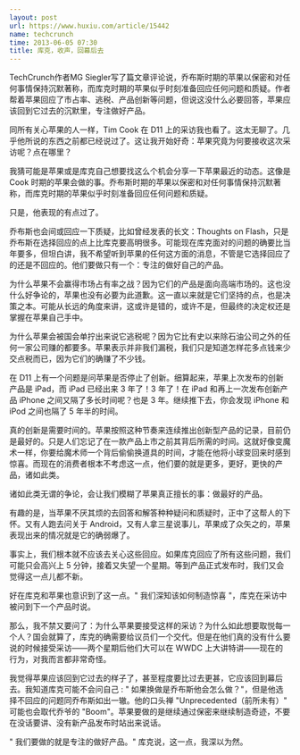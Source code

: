 ```yaml
---
layout: post
url: https://www.huxiu.com/article/15442
name: techcrunch
time: 2013-06-05 07:30
title: 库克，收声，回幕后去
---
```

TechCrunch作者MG Siegler写了篇文章评论说，乔布斯时期的苹果以保密和对任何事情保持沉默著称，而库克时期的苹果似乎时刻准备回应任何问题和质疑。作者帮着苹果回应了市占率、逃税、产品创新等问题，但说这没什么必要回答，苹果应该回到它过去的沉默里，专注做好产品。

同所有关心苹果的人一样，Tim Cook 在 D11 上的采访我也看了。这太无聊了。几乎他所说的东西之前都已经说过了。这让我开始好奇：苹果究竟为何要接收这次采访呢？点在哪里？

我猜可能是苹果或是库克自己想要找这么个机会分享一下苹果最近的动态。这像是 Cook 时期的苹果会做的事。乔布斯时期的苹果以保密和对任何事情保持沉默著称，而库克时期的苹果似乎时刻准备回应任何问题和质疑。

只是，他表现的有点过了。

乔布斯也会间或回应一下质疑，比如曾经发表的长文：Thoughts on Flash，只是乔布斯在选择回应的点上比库克要高明很多。可能现在库克面对的问题的确要比当年要多，但坦白讲，我不希望听到苹果的任何这方面的消息，不管是它选择回应了的还是不回应的。他们要做只有一个：专注的做好自己的产品。

为什么苹果不会赢得市场占有率之战？因为它们的产品是面向高端市场的。这也没什么好争论的，苹果也没有必要为此道歉。这一直以来就是它们坚持的点，也是决策之本。可能从长远的角度来讲，这或许是错的，或许不是，但最终的决定权还是掌握在苹果自己手中。

为什么苹果会被国会单拧出来说它逃税呢？因为它比有史以来除石油公司之外的任何一家公司赚的都要多。苹果表示并非我们漏税，我们只是知道怎样花多点钱来少交点税而已，因为它们的确赚了不少钱。

在 D11 上有一个问题是问苹果是否停止了创新。细算起来，苹果上次发布的创新产品是 iPad，而 iPad 已经出来 3 年了！3 年了！在 iPad 和再上一次发布创新产品 iPhone 之间又隔了多长时间呢？也是 3 年。继续推下去，你会发现 iPhone 和 iPod 之间也隔了 5 年半的时间。

真的创新是需要时间的。苹果按照这种节奏来连续推出创新型产品的记录，目前仍是最好的。只是人们忘记了在一款产品上市之前其背后所需的时间。这就好像变魔术一样，你要给魔术师一个背后偷偷换道具的时间，才能在他将小球变回来时感到惊喜。而现在的消费者根本不考虑这一点，他们要的就是更多，更好，更快的产品，诸如此类。

诸如此类无谓的争论，会让我们模糊了苹果真正擅长的事：做最好的产品。

有趣的是，当苹果不厌其烦的去回答和解答种种疑问和质疑时，正中了这帮人的下怀。又有人跑去问关于 Android，又有人拿三星说事儿，苹果成了众矢之的，苹果表现出来的情况就是它的确弱爆了。

事实上，我们根本就不应该去关心这些回应。如果库克回应了所有这些问题，我们可能只会高兴上 5 分钟，接着又失望一个星期。等到产品正式发布时，我们又会觉得这一点儿都不新。

好在库克和苹果也意识到了这一点。" 我们深知该如何制造惊喜 "，库克在采访中被问到下一个产品时说。

那么，我不禁又要问了：为什么苹果要接受这样的采访？为什么如此想要取悦每一个人？国会就算了，库克的确需要给议员们一个交代。但是在他们真的没有什么要说的时候接受采访——两个星期后他们大可以在 WWDC 上大讲特讲——现在的行为，对我而言都非常奇怪。

我觉得苹果应该回到它过去的样子了，甚至程度要比过去更甚，它应该回到幕后去。我知道库克可能不会问自己 : " 如果换做是乔布斯他会怎么做？"，但是他选择不回应的问题同乔布斯如出一辙。他的口头禅 "Unprecedented（前所未有）" 可能也会取代乔爷的 "Boom"。苹果要做的是继续通过保密来继续制造奇迹，不要在没话要讲、没有新产品发布时站出来说话。

" 我们要做的就是专注的做好产品。" 库克说，这一点，我深以为然。

